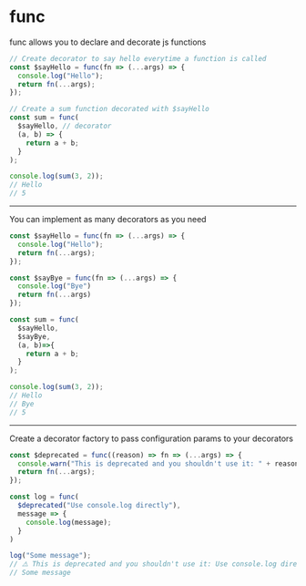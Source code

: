 # func

func allows you to declare and decorate js functions

```js
// Create decorator to say hello everytime a function is called
const $sayHello = func(fn => (...args) => {
  console.log("Hello");
  return fn(...args);
});

// Create a sum function decorated with $sayHello
const sum = func(
  $sayHello, // decorator
  (a, b) => {
    return a + b; 
  }
);

console.log(sum(3, 2));
// Hello
// 5
```
----------------------------------------------------------------------------------------

You can implement as many decorators as you need

```js
const $sayHello = func(fn => (...args) => {
  console.log("Hello");
  return fn(...args);
});

const $sayBye = func(fn => (...args) => {
  console.log("Bye")
  return fn(...args)
});

const sum = func(
  $sayHello,
  $sayBye,
  (a, b)=>{
    return a + b;
  }
);

console.log(sum(3, 2));
// Hello
// Bye
// 5
```


----------------------------------------------------------------------------------------

Create a decorator factory to pass configuration params to your decorators

```js
const $deprecated = func((reason) => fn => (...args) => {
  console.warn("This is deprecated and you shouldn't use it: " + reason);
  return fn(...args);
});

const log = func(
  $deprecated("Use console.log directly"),
  message => {
    console.log(message);
  }
)

log("Some message");
// ⚠️ This is deprecated and you shouldn't use it: Use console.log directly
// Some message
```
